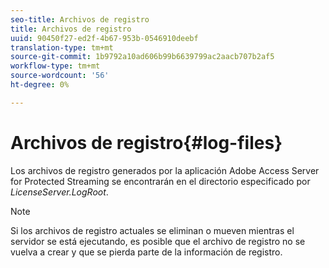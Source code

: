 ```yaml
---
seo-title: Archivos de registro
title: Archivos de registro
uuid: 90450f27-ed2f-4b67-953b-0546910deebf
translation-type: tm+mt
source-git-commit: 1b9792a10ad606b99b6639799ac2aacb707b2af5
workflow-type: tm+mt
source-wordcount: '56'
ht-degree: 0%

---
```



# Archivos de registro{#log-files}

Los archivos de registro generados por la aplicación Adobe Access Server for Protected Streaming se encontrarán en el directorio especificado por *LicenseServer.LogRoot*.

>[!NOTE]
>
>Si los archivos de registro actuales se eliminan o mueven mientras el servidor se está ejecutando, es posible que el archivo de registro no se vuelva a crear y que se pierda parte de la información de registro.

